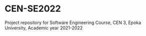 # CEN-SE2022
Project repository for Software Engineering Course, CEN 3, Epoka University, Academic year 2021-2022

